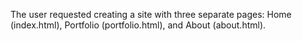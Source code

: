 The user requested creating a site with three separate pages: Home (index.html), Portfolio (portfolio.html), and About (about.html).